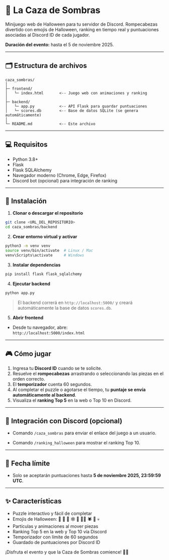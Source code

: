 # 🎃 La Caza de Sombras

Minijuego web de Halloween para tu servidor de Discord.
Rompecabezas divertido con emojis de Halloween, ranking en tiempo real y puntuaciones asociadas al Discord ID de cada jugador.

**Duración del evento:** hasta el 5 de noviembre 2025.

---

## 🗂 Estructura de archivos

```
caza_sombras/
│
├─ frontend/
│   └─ index.html       <-- Juego web con animaciones y ranking
│
├─ backend/
│   └─ app.py           <-- API Flask para guardar puntuaciones
│   └─ scores.db        <-- Base de datos SQLite (se genera automáticamente)
│
└─ README.md            <-- Este archivo
```

---

## 💻 Requisitos

- Python 3.8+
- Flask
- Flask SQLAlchemy
- Navegador moderno (Chrome, Edge, Firefox)
- Discord bot (opcional) para integración de ranking

---

## 🚀 Instalación

1. **Clonar o descargar el repositorio**

```bash
git clone <URL_DEL_REPOSITORIO>
cd caza_sombras/backend
```

2. **Crear entorno virtual y activar**

```bash
python3 -m venv venv
source venv/bin/activate  # Linux / Mac
venv\Scripts\activate     # Windows
```

3. **Instalar dependencias**

```bash
pip install flask flask_sqlalchemy
```

4. **Ejecutar backend**

```bash
python app.py
```

> El backend correrá en `http://localhost:5000/` y creará automáticamente la base de datos `scores.db`.

5. **Abrir frontend**

- Desde tu navegador, abre:  
`http://localhost:5000/index.html`

---

## 🎮 Cómo jugar

1. Ingresa tu **Discord ID** cuando se te solicite.
2. Resuelve el **rompecabezas** arrastrando o seleccionando las piezas en el orden correcto.
3. El **temporizador** cuenta 60 segundos.
4. Al completar el puzzle o agotarse el tiempo, tu **puntaje se envía automáticamente al backend**.
5. Visualiza el **ranking Top 5** en la web o Top 10 en Discord.

---

## 🤖 Integración con Discord (opcional)

- Comando `/caza_sombras` para enviar el enlace del juego a un usuario.

- Comando `/ranking_halloween` para mostrar el ranking Top 10.

---

## 📅 Fecha límite

- Solo se aceptarán puntuaciones hasta **5 de noviembre 2025, 23:59:59 UTC**.

---

## ✨ Características

- Puzzle interactivo y fácil de completar  
- Emojis de Halloween: 🎃 👻 🦇 🕸️ 🍬 🧙‍♀️ 🕷️ 🦉 💀  
- Partículas y animaciones al mover piezas  
- Ranking Top 5 en la web y Top 10 vía Discord  
- Temporizador con límite de 60 segundos  
- Guardado de puntuaciones por Discord ID  

¡Disfruta el evento y que la Caza de Sombras comience! 🎃👻
